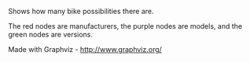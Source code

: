 Shows how many bike possibilities there are.

The red nodes are manufacturers, the purple nodes are models, and the green nodes are versions.

Made with Graphviz - http://www.graphviz.org/
